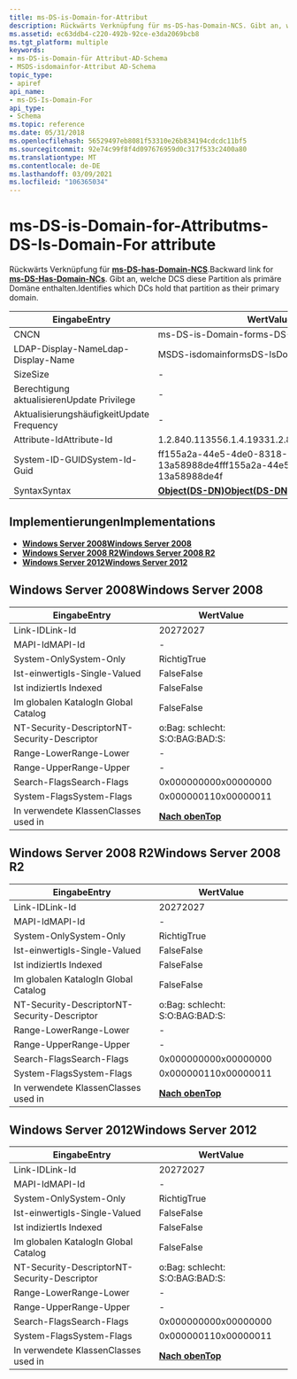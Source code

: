 ```yaml
---
title: ms-DS-is-Domain-for-Attribut
description: Rückwärts Verknüpfung für ms-DS-has-Domain-NCS. Gibt an, welche DCS diese Partition als primäre Domäne enthalten. | ms-DS-is-Domain-for-Attribut
ms.assetid: ec63ddb4-c220-492b-92ce-e3da2069bcb8
ms.tgt_platform: multiple
keywords:
- ms-DS-is-Domain-für Attribut-AD-Schema
- MSDS-isdomainfor-Attribut AD-Schema
topic_type:
- apiref
api_name:
- ms-DS-Is-Domain-For
api_type:
- Schema
ms.topic: reference
ms.date: 05/31/2018
ms.openlocfilehash: 56529497eb8081f53310e26b834194cdcdc11bf5
ms.sourcegitcommit: 92e74c99f8f4d097676959d0c317f533c2400a80
ms.translationtype: MT
ms.contentlocale: de-DE
ms.lasthandoff: 03/09/2021
ms.locfileid: "106365034"
---
```

# <a name="ms-ds-is-domain-for-attribute"></a><span data-ttu-id="3aa17-107">ms-DS-is-Domain-for-Attribut</span><span class="sxs-lookup"><span data-stu-id="3aa17-107">ms-DS-Is-Domain-For attribute</span></span>

<span data-ttu-id="3aa17-108">Rückwärts Verknüpfung für [**ms-DS-has-Domain-NCS**](a-msds-hasdomainncs.md).</span><span class="sxs-lookup"><span data-stu-id="3aa17-108">Backward link for [**ms-DS-Has-Domain-NCs**](a-msds-hasdomainncs.md).</span></span> <span data-ttu-id="3aa17-109">Gibt an, welche DCS diese Partition als primäre Domäne enthalten.</span><span class="sxs-lookup"><span data-stu-id="3aa17-109">Identifies which DCs hold that partition as their primary domain.</span></span>



| <span data-ttu-id="3aa17-110">Eingabe</span><span class="sxs-lookup"><span data-stu-id="3aa17-110">Entry</span></span> | <span data-ttu-id="3aa17-111">Wert</span><span class="sxs-lookup"><span data-stu-id="3aa17-111">Value</span></span> |
|-------------------|-----------------------------------------|
| <span data-ttu-id="3aa17-112">CN</span><span class="sxs-lookup"><span data-stu-id="3aa17-112">CN</span></span>                | <span data-ttu-id="3aa17-113">ms-DS-is-Domain-for</span><span class="sxs-lookup"><span data-stu-id="3aa17-113">ms-DS-Is-Domain-For</span></span>                     |
| <span data-ttu-id="3aa17-114">LDAP-Display-Name</span><span class="sxs-lookup"><span data-stu-id="3aa17-114">Ldap-Display-Name</span></span> | <span data-ttu-id="3aa17-115">MSDS-isdomainfor</span><span class="sxs-lookup"><span data-stu-id="3aa17-115">msDS-IsDomainFor</span></span>                        |
| <span data-ttu-id="3aa17-116">Size</span><span class="sxs-lookup"><span data-stu-id="3aa17-116">Size</span></span>              | \-                                      |
| <span data-ttu-id="3aa17-117">Berechtigung aktualisieren</span><span class="sxs-lookup"><span data-stu-id="3aa17-117">Update Privilege</span></span>  | \-                                      |
| <span data-ttu-id="3aa17-118">Aktualisierungshäufigkeit</span><span class="sxs-lookup"><span data-stu-id="3aa17-118">Update Frequency</span></span>  | \-                                      |
| <span data-ttu-id="3aa17-119">Attribute-Id</span><span class="sxs-lookup"><span data-stu-id="3aa17-119">Attribute-Id</span></span>      | <span data-ttu-id="3aa17-120">1.2.840.113556.1.4.1933</span><span class="sxs-lookup"><span data-stu-id="3aa17-120">1.2.840.113556.1.4.1933</span></span>                 |
| <span data-ttu-id="3aa17-121">System-ID-GUID</span><span class="sxs-lookup"><span data-stu-id="3aa17-121">System-Id-Guid</span></span>    | <span data-ttu-id="3aa17-122">ff155a2a-44e5-4de0-8318-13a58988de4f</span><span class="sxs-lookup"><span data-stu-id="3aa17-122">ff155a2a-44e5-4de0-8318-13a58988de4f</span></span>    |
| <span data-ttu-id="3aa17-123">Syntax</span><span class="sxs-lookup"><span data-stu-id="3aa17-123">Syntax</span></span>            | [<span data-ttu-id="3aa17-124">**Object(DS-DN)**</span><span class="sxs-lookup"><span data-stu-id="3aa17-124">**Object(DS-DN)**</span></span>](s-object-ds-dn.md) |



## <a name="implementations"></a><span data-ttu-id="3aa17-125">Implementierungen</span><span class="sxs-lookup"><span data-stu-id="3aa17-125">Implementations</span></span>

-   [<span data-ttu-id="3aa17-126">**Windows Server 2008**</span><span class="sxs-lookup"><span data-stu-id="3aa17-126">**Windows Server 2008**</span></span>](#windows-server-2008)
-   [<span data-ttu-id="3aa17-127">**Windows Server 2008 R2**</span><span class="sxs-lookup"><span data-stu-id="3aa17-127">**Windows Server 2008 R2**</span></span>](#windows-server-2008-r2)
-   [<span data-ttu-id="3aa17-128">**Windows Server 2012**</span><span class="sxs-lookup"><span data-stu-id="3aa17-128">**Windows Server 2012**</span></span>](#windows-server-2012)

## <a name="windows-server-2008"></a><span data-ttu-id="3aa17-129">Windows Server 2008</span><span class="sxs-lookup"><span data-stu-id="3aa17-129">Windows Server 2008</span></span>



| <span data-ttu-id="3aa17-130">Eingabe</span><span class="sxs-lookup"><span data-stu-id="3aa17-130">Entry</span></span> | <span data-ttu-id="3aa17-131">Wert</span><span class="sxs-lookup"><span data-stu-id="3aa17-131">Value</span></span> |
|------------------------|---------------------------------|
| <span data-ttu-id="3aa17-132">Link-ID</span><span class="sxs-lookup"><span data-stu-id="3aa17-132">Link-Id</span></span>                | <span data-ttu-id="3aa17-133">2027</span><span class="sxs-lookup"><span data-stu-id="3aa17-133">2027</span></span>                            |
| <span data-ttu-id="3aa17-134">MAPI-Id</span><span class="sxs-lookup"><span data-stu-id="3aa17-134">MAPI-Id</span></span>                | \-                              |
| <span data-ttu-id="3aa17-135">System-Only</span><span class="sxs-lookup"><span data-stu-id="3aa17-135">System-Only</span></span>            | <span data-ttu-id="3aa17-136">Richtig</span><span class="sxs-lookup"><span data-stu-id="3aa17-136">True</span></span>                            |
| <span data-ttu-id="3aa17-137">Ist-einwertig</span><span class="sxs-lookup"><span data-stu-id="3aa17-137">Is-Single-Valued</span></span>       | <span data-ttu-id="3aa17-138">False</span><span class="sxs-lookup"><span data-stu-id="3aa17-138">False</span></span>                           |
| <span data-ttu-id="3aa17-139">Ist indiziert</span><span class="sxs-lookup"><span data-stu-id="3aa17-139">Is Indexed</span></span>             | <span data-ttu-id="3aa17-140">False</span><span class="sxs-lookup"><span data-stu-id="3aa17-140">False</span></span>                           |
| <span data-ttu-id="3aa17-141">Im globalen Katalog</span><span class="sxs-lookup"><span data-stu-id="3aa17-141">In Global Catalog</span></span>      | <span data-ttu-id="3aa17-142">False</span><span class="sxs-lookup"><span data-stu-id="3aa17-142">False</span></span>                           |
| <span data-ttu-id="3aa17-143">NT-Security-Descriptor</span><span class="sxs-lookup"><span data-stu-id="3aa17-143">NT-Security-Descriptor</span></span> | <span data-ttu-id="3aa17-144">o:Bag: schlecht: S:</span><span class="sxs-lookup"><span data-stu-id="3aa17-144">O:BAG:BAD:S:</span></span>                    |
| <span data-ttu-id="3aa17-145">Range-Lower</span><span class="sxs-lookup"><span data-stu-id="3aa17-145">Range-Lower</span></span>            | \-                              |
| <span data-ttu-id="3aa17-146">Range-Upper</span><span class="sxs-lookup"><span data-stu-id="3aa17-146">Range-Upper</span></span>            | \-                              |
| <span data-ttu-id="3aa17-147">Search-Flags</span><span class="sxs-lookup"><span data-stu-id="3aa17-147">Search-Flags</span></span>           | <span data-ttu-id="3aa17-148">0x00000000</span><span class="sxs-lookup"><span data-stu-id="3aa17-148">0x00000000</span></span>                      |
| <span data-ttu-id="3aa17-149">System-Flags</span><span class="sxs-lookup"><span data-stu-id="3aa17-149">System-Flags</span></span>           | <span data-ttu-id="3aa17-150">0x00000011</span><span class="sxs-lookup"><span data-stu-id="3aa17-150">0x00000011</span></span>                      |
| <span data-ttu-id="3aa17-151">In verwendete Klassen</span><span class="sxs-lookup"><span data-stu-id="3aa17-151">Classes used in</span></span>        | [<span data-ttu-id="3aa17-152">**Nach oben**</span><span class="sxs-lookup"><span data-stu-id="3aa17-152">**Top**</span></span>](c-top.md)<br/> |



## <a name="windows-server-2008-r2"></a><span data-ttu-id="3aa17-153">Windows Server 2008 R2</span><span class="sxs-lookup"><span data-stu-id="3aa17-153">Windows Server 2008 R2</span></span>



| <span data-ttu-id="3aa17-154">Eingabe</span><span class="sxs-lookup"><span data-stu-id="3aa17-154">Entry</span></span> | <span data-ttu-id="3aa17-155">Wert</span><span class="sxs-lookup"><span data-stu-id="3aa17-155">Value</span></span> |
|------------------------|---------------------------------|
| <span data-ttu-id="3aa17-156">Link-ID</span><span class="sxs-lookup"><span data-stu-id="3aa17-156">Link-Id</span></span>                | <span data-ttu-id="3aa17-157">2027</span><span class="sxs-lookup"><span data-stu-id="3aa17-157">2027</span></span>                            |
| <span data-ttu-id="3aa17-158">MAPI-Id</span><span class="sxs-lookup"><span data-stu-id="3aa17-158">MAPI-Id</span></span>                | \-                              |
| <span data-ttu-id="3aa17-159">System-Only</span><span class="sxs-lookup"><span data-stu-id="3aa17-159">System-Only</span></span>            | <span data-ttu-id="3aa17-160">Richtig</span><span class="sxs-lookup"><span data-stu-id="3aa17-160">True</span></span>                            |
| <span data-ttu-id="3aa17-161">Ist-einwertig</span><span class="sxs-lookup"><span data-stu-id="3aa17-161">Is-Single-Valued</span></span>       | <span data-ttu-id="3aa17-162">False</span><span class="sxs-lookup"><span data-stu-id="3aa17-162">False</span></span>                           |
| <span data-ttu-id="3aa17-163">Ist indiziert</span><span class="sxs-lookup"><span data-stu-id="3aa17-163">Is Indexed</span></span>             | <span data-ttu-id="3aa17-164">False</span><span class="sxs-lookup"><span data-stu-id="3aa17-164">False</span></span>                           |
| <span data-ttu-id="3aa17-165">Im globalen Katalog</span><span class="sxs-lookup"><span data-stu-id="3aa17-165">In Global Catalog</span></span>      | <span data-ttu-id="3aa17-166">False</span><span class="sxs-lookup"><span data-stu-id="3aa17-166">False</span></span>                           |
| <span data-ttu-id="3aa17-167">NT-Security-Descriptor</span><span class="sxs-lookup"><span data-stu-id="3aa17-167">NT-Security-Descriptor</span></span> | <span data-ttu-id="3aa17-168">o:Bag: schlecht: S:</span><span class="sxs-lookup"><span data-stu-id="3aa17-168">O:BAG:BAD:S:</span></span>                    |
| <span data-ttu-id="3aa17-169">Range-Lower</span><span class="sxs-lookup"><span data-stu-id="3aa17-169">Range-Lower</span></span>            | \-                              |
| <span data-ttu-id="3aa17-170">Range-Upper</span><span class="sxs-lookup"><span data-stu-id="3aa17-170">Range-Upper</span></span>            | \-                              |
| <span data-ttu-id="3aa17-171">Search-Flags</span><span class="sxs-lookup"><span data-stu-id="3aa17-171">Search-Flags</span></span>           | <span data-ttu-id="3aa17-172">0x00000000</span><span class="sxs-lookup"><span data-stu-id="3aa17-172">0x00000000</span></span>                      |
| <span data-ttu-id="3aa17-173">System-Flags</span><span class="sxs-lookup"><span data-stu-id="3aa17-173">System-Flags</span></span>           | <span data-ttu-id="3aa17-174">0x00000011</span><span class="sxs-lookup"><span data-stu-id="3aa17-174">0x00000011</span></span>                      |
| <span data-ttu-id="3aa17-175">In verwendete Klassen</span><span class="sxs-lookup"><span data-stu-id="3aa17-175">Classes used in</span></span>        | [<span data-ttu-id="3aa17-176">**Nach oben**</span><span class="sxs-lookup"><span data-stu-id="3aa17-176">**Top**</span></span>](c-top.md)<br/> |



## <a name="windows-server-2012"></a><span data-ttu-id="3aa17-177">Windows Server 2012</span><span class="sxs-lookup"><span data-stu-id="3aa17-177">Windows Server 2012</span></span>



| <span data-ttu-id="3aa17-178">Eingabe</span><span class="sxs-lookup"><span data-stu-id="3aa17-178">Entry</span></span> | <span data-ttu-id="3aa17-179">Wert</span><span class="sxs-lookup"><span data-stu-id="3aa17-179">Value</span></span> |
|------------------------|---------------------------------|
| <span data-ttu-id="3aa17-180">Link-ID</span><span class="sxs-lookup"><span data-stu-id="3aa17-180">Link-Id</span></span>                | <span data-ttu-id="3aa17-181">2027</span><span class="sxs-lookup"><span data-stu-id="3aa17-181">2027</span></span>                            |
| <span data-ttu-id="3aa17-182">MAPI-Id</span><span class="sxs-lookup"><span data-stu-id="3aa17-182">MAPI-Id</span></span>                | \-                              |
| <span data-ttu-id="3aa17-183">System-Only</span><span class="sxs-lookup"><span data-stu-id="3aa17-183">System-Only</span></span>            | <span data-ttu-id="3aa17-184">Richtig</span><span class="sxs-lookup"><span data-stu-id="3aa17-184">True</span></span>                            |
| <span data-ttu-id="3aa17-185">Ist-einwertig</span><span class="sxs-lookup"><span data-stu-id="3aa17-185">Is-Single-Valued</span></span>       | <span data-ttu-id="3aa17-186">False</span><span class="sxs-lookup"><span data-stu-id="3aa17-186">False</span></span>                           |
| <span data-ttu-id="3aa17-187">Ist indiziert</span><span class="sxs-lookup"><span data-stu-id="3aa17-187">Is Indexed</span></span>             | <span data-ttu-id="3aa17-188">False</span><span class="sxs-lookup"><span data-stu-id="3aa17-188">False</span></span>                           |
| <span data-ttu-id="3aa17-189">Im globalen Katalog</span><span class="sxs-lookup"><span data-stu-id="3aa17-189">In Global Catalog</span></span>      | <span data-ttu-id="3aa17-190">False</span><span class="sxs-lookup"><span data-stu-id="3aa17-190">False</span></span>                           |
| <span data-ttu-id="3aa17-191">NT-Security-Descriptor</span><span class="sxs-lookup"><span data-stu-id="3aa17-191">NT-Security-Descriptor</span></span> | <span data-ttu-id="3aa17-192">o:Bag: schlecht: S:</span><span class="sxs-lookup"><span data-stu-id="3aa17-192">O:BAG:BAD:S:</span></span>                    |
| <span data-ttu-id="3aa17-193">Range-Lower</span><span class="sxs-lookup"><span data-stu-id="3aa17-193">Range-Lower</span></span>            | \-                              |
| <span data-ttu-id="3aa17-194">Range-Upper</span><span class="sxs-lookup"><span data-stu-id="3aa17-194">Range-Upper</span></span>            | \-                              |
| <span data-ttu-id="3aa17-195">Search-Flags</span><span class="sxs-lookup"><span data-stu-id="3aa17-195">Search-Flags</span></span>           | <span data-ttu-id="3aa17-196">0x00000000</span><span class="sxs-lookup"><span data-stu-id="3aa17-196">0x00000000</span></span>                      |
| <span data-ttu-id="3aa17-197">System-Flags</span><span class="sxs-lookup"><span data-stu-id="3aa17-197">System-Flags</span></span>           | <span data-ttu-id="3aa17-198">0x00000011</span><span class="sxs-lookup"><span data-stu-id="3aa17-198">0x00000011</span></span>                      |
| <span data-ttu-id="3aa17-199">In verwendete Klassen</span><span class="sxs-lookup"><span data-stu-id="3aa17-199">Classes used in</span></span>        | [<span data-ttu-id="3aa17-200">**Nach oben**</span><span class="sxs-lookup"><span data-stu-id="3aa17-200">**Top**</span></span>](c-top.md)<br/> |



 

 





